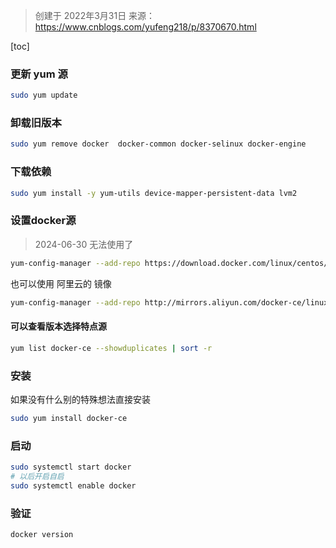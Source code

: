 > 创建于 2022年3月31日
> 		来源：https://www.cnblogs.com/yufeng218/p/8370670.html



[toc]

### 更新 yum 源

```sh
sudo yum update
```

### 卸载旧版本

```sh
sudo yum remove docker  docker-common docker-selinux docker-engine
```

### 下载依赖

```sh
sudo yum install -y yum-utils device-mapper-persistent-data lvm2
```

### 设置docker源

> 2024-06-30 无法使用了

```sh
yum-config-manager --add-repo https://download.docker.com/linux/centos/docker-ce.repo
```

也可以使用 阿里云的 镜像

```sh
yum-config-manager --add-repo http://mirrors.aliyun.com/docker-ce/linux/centos/docker-ce.repo
```

#### 可以查看版本选择特点源

```sh
yum list docker-ce --showduplicates | sort -r
```

### 安装

如果没有什么别的特殊想法直接安装

```sh
sudo yum install docker-ce
```

### 启动

```sh
sudo systemctl start docker
# 以后开启自启
sudo systemctl enable docker
```

### 验证

```sh
docker version
```

